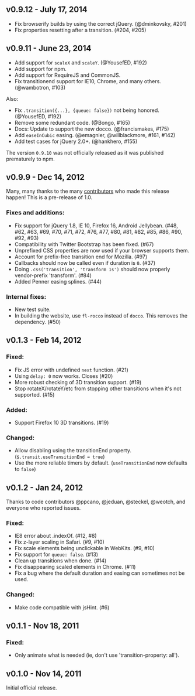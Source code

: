 ## v0.9.12 - July 17, 2014

 * Fix browserify builds by using the correct jQuery. (@dminkovsky, #201)
 * Fix properties resetting after a transition. (#204, #205)

## v0.9.11 - June 23, 2014

 * Add support for `scaleX` and `scaleY`. (@YousefED, #192)
 * Add support for npm.
 * Add support for RequireJS and CommonJS.
 * Fix transitionend support for IE10, Chrome, and many others. (@wambotron, #103)

Also:

 * Fix `.transition({...}, {queue: false})` not being honored. (@YousefED, #192)
 * Remove some redundant code. (@Bongo, #165)
 * Docs: Update to support the new docco. (@francismakes, #175)
 * Add `easeInCubic` easing. (@emagnier, @willblackmore, #161, #142)
 * Add test cases for jQuery 2.0+. (@hankhero, #155)

The version `0.9.10` was not officially released as it was published prematurely
to npm.

## v0.9.9 - Dec 14, 2012

Many, many thanks to the many [contributors] who made this release happen! This 
is a pre-release of 1.0.

### Fixes and additions:

  * Fix support for jQuery 1.8, IE 10, Firefox 16, Android Jellybean.
  (#48, #62, #63, #69, #70, #71, #72, #76, #77, #80, #81, #82, #85, #86, #90, #92, #93)
  * Compatibility with Twitter Bootstrap has been fixed. (#67)
  * Unprefixed CSS properties are now used if your browser supports them.
  * Account for prefix-free transition end for Mozilla. (#97)
  * Callbacks should now be called even if duration is `0`. (#37)
  * Doing `.css('transition', 'transform 1s')` should now properly vendor-prefix 'transform'. (#84)
  * Added Penner easing splines. (#44)

### Internal fixes:

  * New test suite.
  * In building the website, use `fl-rocco` instead of `docco`. This removes the dependency. (#50)

## v0.1.3 - Feb 14, 2012

### Fixed:
  * Fix JS error with undefined `next` function. (#21)
  * Using `delay: 0` now works. Closes (#20)
  * More robust checking of 3D transition support. (#19)
  * Stop rotateX/rotateY/etc from stopping other transitions when it's not
    supported.  (#15)

### Added:
  * Support Firefox 10 3D transitions. (#19)

### Changed:
  * Allow disabling using the transitionEnd property.
  (`$.transit.useTransitionEnd = true`)
  * Use the more reliable timers by default. (`useTransitionEnd` now defaults to
      `false`)

## v0.1.2 - Jan 24, 2012

Thanks to code contributors @ppcano, @jeduan, @steckel, @weotch, and everyone 
who reported issues.

### Fixed:
  * IE8 error about .indexOf. (#12, #8)
  * Fix z-layer scaling in Safari. (#9, #10)
  * Fix scale elements being unclickable in WebKits. (#9, #10)
  * Fix support for `queue: false`. (#13)
  * Clean up transitions when done. (#14)
  * Fix disappearing scaled elements in Chrome. (#11)
  * Fix a bug where the default duration and easing can sometimes not be used.

### Changed:
  * Make code compatible with jsHint. (#6)

## v0.1.1 - Nov 18, 2011

### Fixed:
  * Only animate what is needed (ie, don't use 'transition-property: all').

## v0.1.0 - Nov 14, 2011

Initial official release.

[contributors]: https://github.com/rstacruz/jquery.transit/contributors
